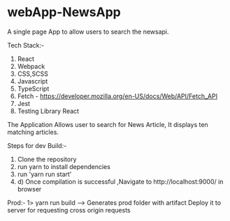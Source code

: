 # webApp-NewsApp
A single page App to allow users to search the newsapi.


Tech Stack:-

1) React
2) Webpack
3) CSS,SCSS
4) Javascript
5) TypeScript
6) Fetch - https://developer.mozilla.org/en-US/docs/Web/API/Fetch_API
7) Jest
8) Testing Library React

The Application Allows user to search for News Article, It displays ten matching articles.

Steps for dev Build:-

1) Clone the repository 
2) run yarn to install dependencies 
3) run 'yarn run start' 
4) d) Once compilation is successful ,Navigate to  http://localhost:9000/ in browser


Prod:-
1> yarn run build  --> Generates prod folder with artifact 
Deploy it to server for requesting cross origin requests

